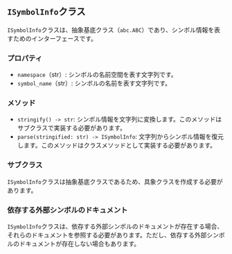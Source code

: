 ## `ISymbolInfo`クラス

`ISymbolInfo`クラスは、抽象基底クラス（`abc.ABC`）であり、シンボル情報を表すためのインターフェースです。

### プロパティ

- `namespace`（str）: シンボルの名前空間を表す文字列です。
- `symbol_name`（str）: シンボルの名前を表す文字列です。

### メソッド

- `stringify() -> str`: シンボル情報を文字列に変換します。このメソッドはサブクラスで実装する必要があります。
- `parse(stringified: str) -> ISymbolInfo`: 文字列からシンボル情報を復元します。このメソッドはクラスメソッドとして実装する必要があります。

### サブクラス

`ISymbolInfo`クラスは抽象基底クラスであるため、具象クラスを作成する必要があります。

### 依存する外部シンボルのドキュメント

`ISymbolInfo`クラスは、依存する外部シンボルのドキュメントが存在する場合、それらのドキュメントを参照する必要があります。ただし、依存する外部シンボルのドキュメントが存在しない場合もあります。
